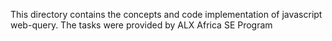 This directory contains the concepts and
code implementation of javascript 
web-query. The tasks were provided by
ALX Africa SE Program
